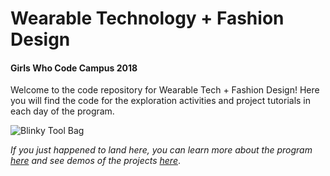 <h1>Wearable Technology + Fashion Design</h1>
<h4>Girls Who Code Campus 2018</h4>

Welcome to the code repository for Wearable Tech + Fashion Design! Here you will find the code for the exploration activities and project tutorials in each day of the program.

<img src="https://i.ytimg.com/vi/U700cXNZwvQ/hqdefault.jpg?sqp=-oaymwEXCNACELwBSFryq4qpAwkIARUAAIhCGAE=&rs=AOn4CLCAxDmtrc8Z8U2ioWu-5fGjJasDAg" alt="Blinky Tool Bag">

<i>If you just happened to land here, you can learn more about the program <a href="https://girlswhocode.com/campus-wearables/">here</a> and see demos of the projects <a href="https://www.youtube.com/playlist?list=PLiS4j_8zd2yHxQkBG1Z3lCMy4OUmdmSGH">here</a></i>.
